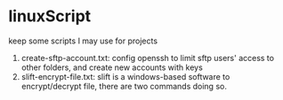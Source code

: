 # linuxScript
keep some scripts I may use for projects


1. create-sftp-account.txt: config openssh to limit sftp users' access to other folders, and create new accounts with keys
2. slift-encrypt-file.txt: slift is a windows-based software to encrypt/decrypt file, there are two commands doing so.
